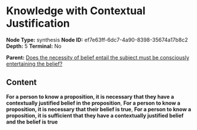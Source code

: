 # Knowledge with Contextual Justification

**Node Type:** synthesis
**Node ID:** ef7e63ff-6dc7-4a90-8398-35674a17b8c2
**Depth:** 5
**Terminal:** No

**Parent:** [Does the necessity of belief entail the subject must be consciously entertaining the belief?](does-the-necessity-of-belief-entail-the-subject-must-be-consciously-entertaining-the-belief-antithesis-e372aec2-c797-459a-9053-28228c095109.md)

## Content

**For a person to know a proposition, it is necessary that they have a contextually justified belief in the proposition**, **For a person to know a proposition, it is necessary that their belief is true**, **For a person to know a proposition, it is sufficient that they have a contextually justified belief and the belief is true**
